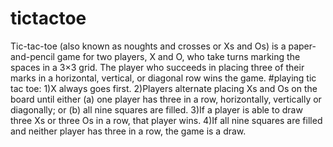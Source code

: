 # tictactoe
Tic-tac-toe (also known as noughts and crosses or Xs and Os) is a paper-and-pencil game for two players, X and O, who take turns marking the spaces in a 3×3 grid. The player who succeeds in placing three of their marks in a horizontal, vertical, or diagonal row wins the game.
#playing tic tac toe:
1)X always goes first.
2)Players alternate placing Xs and Os on the board until either (a) one player has three in a row, horizontally, vertically or diagonally; or (b) all nine squares are filled.
3)If a player is able to draw three Xs or three Os in a row, that player wins.
4)If all nine squares are filled and neither player has three in a row, the game is a draw.
